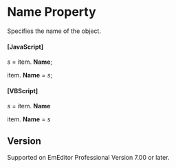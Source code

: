 # Name Property

Specifies the name of the object.

#### \[JavaScript\]

_s_ =
item. **Name**;

item. **Name** = _s_;

#### \[VBScript\]

_s_ =
item. **Name**

item. **Name** = _s_

## Version

Supported on EmEditor Professional Version 7.00 or later.